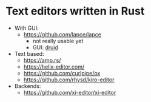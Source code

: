 # Text editors written in Rust

- With GUI:
  - https://github.com/lapce/lapce
    - not really usable yet
    - GUI: [druid](https://github.com/linebender/druid)
- Text based:
  - https://amp.rs/
  - https://helix-editor.com/
  - https://github.com/curlpipe/ox
  - https://github.com/rhysd/kiro-editor
- Backends:
  - https://github.com/xi-editor/xi-editor
